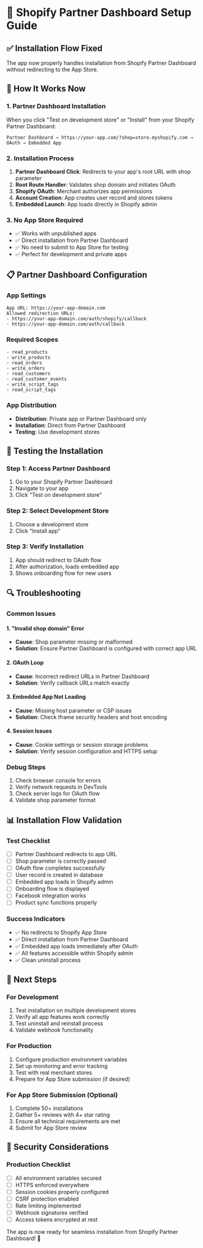 # 🎯 Shopify Partner Dashboard Setup Guide

## ✅ Installation Flow Fixed

The app now properly handles installation from Shopify Partner Dashboard without redirecting to the App Store.

## 🔧 How It Works Now

### 1. Partner Dashboard Installation
When you click "Test on development store" or "Install" from your Shopify Partner Dashboard:

```
Partner Dashboard → https://your-app.com/?shop=store.myshopify.com → OAuth → Embedded App
```

### 2. Installation Process
1. **Partner Dashboard Click**: Redirects to your app's root URL with shop parameter
2. **Root Route Handler**: Validates shop domain and initiates OAuth
3. **Shopify OAuth**: Merchant authorizes app permissions
4. **Account Creation**: App creates user record and stores tokens
5. **Embedded Launch**: App loads directly in Shopify admin

### 3. No App Store Required
- ✅ Works with unpublished apps
- ✅ Direct installation from Partner Dashboard
- ✅ No need to submit to App Store for testing
- ✅ Perfect for development and private apps

## 📋 Partner Dashboard Configuration

### App Settings
```
App URL: https://your-app-domain.com
Allowed redirection URLs:
- https://your-app-domain.com/auth/shopify/callback
- https://your-app-domain.com/auth/callback
```

### Required Scopes
```
- read_products
- write_products  
- read_orders
- write_orders
- read_customers
- read_customer_events
- write_script_tags
- read_script_tags
```

### App Distribution
- **Distribution**: Private app or Partner Dashboard only
- **Installation**: Direct from Partner Dashboard
- **Testing**: Use development stores

## 🚀 Testing the Installation

### Step 1: Access Partner Dashboard
1. Go to your Shopify Partner Dashboard
2. Navigate to your app
3. Click "Test on development store"

### Step 2: Select Development Store
1. Choose a development store
2. Click "Install app"

### Step 3: Verify Installation
1. App should redirect to OAuth flow
2. After authorization, loads embedded app
3. Shows onboarding flow for new users

## 🔍 Troubleshooting

### Common Issues

#### 1. "Invalid shop domain" Error
- **Cause**: Shop parameter missing or malformed
- **Solution**: Ensure Partner Dashboard is configured with correct app URL

#### 2. OAuth Loop
- **Cause**: Incorrect redirect URLs in Partner Dashboard
- **Solution**: Verify callback URLs match exactly

#### 3. Embedded App Not Loading
- **Cause**: Missing host parameter or CSP issues
- **Solution**: Check iframe security headers and host encoding

#### 4. Session Issues
- **Cause**: Cookie settings or session storage problems
- **Solution**: Verify session configuration and HTTPS setup

### Debug Steps
1. Check browser console for errors
2. Verify network requests in DevTools
3. Check server logs for OAuth flow
4. Validate shop parameter format

## 📊 Installation Flow Validation

### Test Checklist
- [ ] Partner Dashboard redirects to app URL
- [ ] Shop parameter is correctly passed
- [ ] OAuth flow completes successfully
- [ ] User record is created in database
- [ ] Embedded app loads in Shopify admin
- [ ] Onboarding flow is displayed
- [ ] Facebook integration works
- [ ] Product sync functions properly

### Success Indicators
- ✅ No redirects to Shopify App Store
- ✅ Direct installation from Partner Dashboard
- ✅ Embedded app loads immediately after OAuth
- ✅ All features accessible within Shopify admin
- ✅ Clean uninstall process

## 🎯 Next Steps

### For Development
1. Test installation on multiple development stores
2. Verify all app features work correctly
3. Test uninstall and reinstall process
4. Validate webhook functionality

### For Production
1. Configure production environment variables
2. Set up monitoring and error tracking
3. Test with real merchant stores
4. Prepare for App Store submission (if desired)

### For App Store Submission (Optional)
1. Complete 50+ installations
2. Gather 5+ reviews with 4+ star rating
3. Ensure all technical requirements are met
4. Submit for App Store review

## 🔐 Security Considerations

### Production Checklist
- [ ] All environment variables secured
- [ ] HTTPS enforced everywhere
- [ ] Session cookies properly configured
- [ ] CSRF protection enabled
- [ ] Rate limiting implemented
- [ ] Webhook signatures verified
- [ ] Access tokens encrypted at rest

The app is now ready for seamless installation from Shopify Partner Dashboard! 🎉